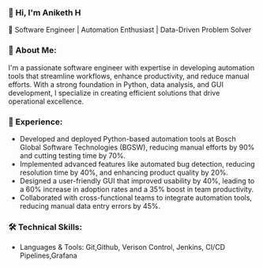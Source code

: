 ### 👋 Hi, I'm Aniketh H
🔹 Software Engineer | Automation Enthusiast | Data-Driven Problem Solver

### 📍 About Me:
I'm a passionate software engineer with expertise in developing automation tools that streamline workflows, enhance productivity, and reduce manual efforts. With a strong foundation in Python, data analysis, and GUI development, I specialize in creating efficient solutions that drive operational excellence.
### 📂 Experience:
- Developed and deployed Python-based automation tools at Bosch Global Software Technologies (BGSW), reducing manual efforts by 90% and cutting testing time by 70%.
- Implemented advanced features like automated bug detection, reducing resolution time by 40%, and enhancing product quality by 20%.
- Designed a user-friendly GUI that improved usability by 40%, leading to a 60% increase in adoption rates and a 35% boost in team productivity.
- Collaborated with cross-functional teams to integrate automation tools, reducing manual data entry errors by 45%.

### 🛠 Technical Skills:
- Languages & Tools: Git,Github, Verison Control, Jenkins, CI/CD Pipelines,Grafana

